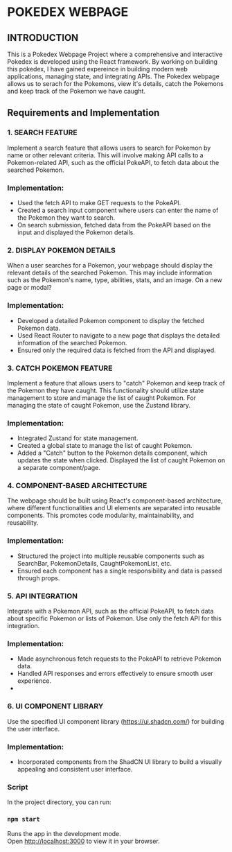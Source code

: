 # POKEDEX WEBPAGE

## INTRODUCTION
This is a Pokedex Webpage Project where a comprehensive and interactive Pokedex is developed using the React framework. By working on building this pokedex, I have gained expereince in building modern web applications, managing state, and integrating APIs. The Pokedex webpage allows us to serach for the Pokemons, view it's details, catch the Pokemons and keep track of the Pokemon we have caught.

## Requirements and Implementation

### 1. SEARCH FEATURE

Implement a search feature that allows users to search for Pokemon by name or other
relevant criteria. This will involve making API calls to a Pokemon-related API, such as the
official PokeAPI, to fetch data about the searched Pokemon.

### Implementation:

- Used the fetch API to make GET requests to the PokeAPI.
- Created a search input component where users can enter the name of the Pokemon they want to search.
- On search submission, fetched data from the PokeAPI based on the input and displayed the Pokemon details.

### 2. DISPLAY POKEMON DETAILS 

When a user searches for a Pokemon, your webpage should display the relevant details of
the searched Pokemon. This may include information such as the Pokemon's name, type,
abilities, stats, and an image. On a new page or modal?

### Implementation:

- Developed a detailed Pokemon component to display the fetched Pokemon data.
- Used React Router to navigate to a new page that displays the detailed information of the searched Pokemon.
- Ensured only the required data is fetched from the API and displayed.

### 3. CATCH POKEMON FEATURE 

Implement a feature that allows users to "catch" Pokemon and keep track of the Pokemon
they have caught. This functionality should utilize state management to store and manage
the list of caught Pokemon. For managing the state of caught Pokemon, use
the Zustand library. 
### Implementation:

- Integrated Zustand for state management.
- Created a global state to manage the list of caught Pokemon.
- Added a "Catch" button to the Pokemon details component, which updates the state when clicked.
Displayed the list of caught Pokemon on a separate component/page.

### 4. COMPONENT-BASED ARCHITECTURE

The webpage should be built using React's component-based architecture, where different
functionalities and UI elements are separated into reusable components. This promotes
code modularity, maintainability, and reusability.

### Implementation:

- Structured the project into multiple reusable components such as SearchBar, PokemonDetails, CaughtPokemonList, etc.
- Ensured each component has a single responsibility and data is passed through props.

### 5. API INTEGRATION 
Integrate with a Pokemon API, such as the official PokeAPI, to fetch data about specific Pokemon or lists of Pokemon. Use only the fetch API for this integration.

### Implementation:

- Made asynchronous fetch requests to the PokeAPI to retrieve Pokemon data.
- Handled API responses and errors effectively to ensure smooth user experience.
- 
### 6. UI COMPONENT LIBRARY
Use the specified UI component library (https://ui.shadcn.com/) for building the user interface.

### Implementation:

- Incorporated components from the ShadCN UI library to build a visually appealing and consistent user interface.

###  Script

In the project directory, you can run:

### `npm start`

Runs the app in the development mode.\
Open [http://localhost:3000](http://localhost:3000) to view it in your browser.

